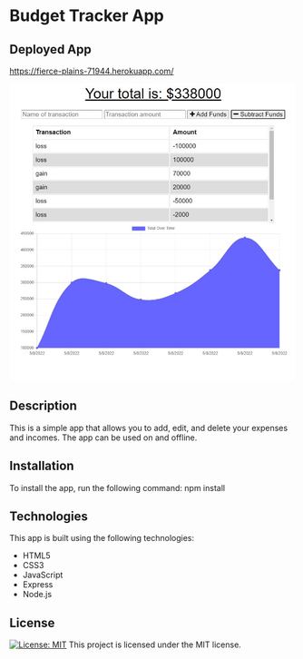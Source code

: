 # Budget Tracker App

## Deployed App
https://fierce-plains-71944.herokuapp.com/

![app screenshot](/public/assets/budget_screenshot.jpg)

## Description
This is a simple app that allows you to add, edit, and delete your expenses and incomes. The app can be used on and offline.

## Installation
To install the app, run the following command:
npm install

## Technologies
This app is built using the following technologies:
- HTML5
- CSS3
- JavaScript
- Express
- Node.js

## License
[![License: MIT](https://img.shields.io/badge/License-MIT-yellow.svg)](https://opensource.org/licenses/MIT)
This project is licensed under the MIT license.

